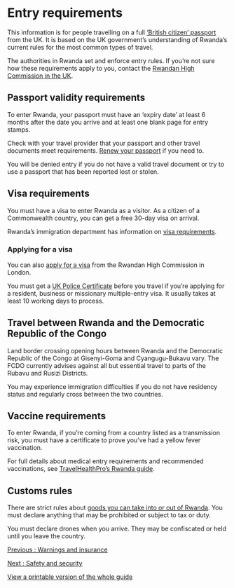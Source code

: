 # Entry requirements

This information is for people travelling on a full [‘British citizen’ passport](https://www.gov.uk/types-of-british-nationality) from the UK. It is based on the UK government’s understanding of Rwanda’s current rules for the most common types of travel.

The authorities in Rwanda set and enforce entry rules. If you’re not sure how these requirements apply to you, contact the [Rwandan High Commission in the UK](http://www.rwandainuk.gov.rw/).

## Passport validity requirements

To enter Rwanda, your passport must have an ‘expiry date’ at least 6 months after the date you arrive and at least one blank page for entry stamps.

Check with your travel provider that your passport and other travel documents meet requirements. [Renew your passport](https://www.gov.uk/renew-adult-passport/renew) if you need to.

You will be denied entry if you do not have a valid travel document or try to use a passport that has been reported lost or stolen.

## Visa requirements

You must have a visa to enter Rwanda as a visitor. As a citizen of a Commonwealth country, you can get a free 30-day visa on arrival.

Rwanda’s immigration department has information on [visa requirements](https://www.migration.gov.rw/our-services/visa-issued-under-special-arrangement).

### Applying for a visa

You can also [apply for a visa](https://www.rwandainuk.gov.rw/services/service-details/visa-application) from the Rwandan High Commission in London.

You must get a [UK Police Certificate](https://www.acro.police.uk/s/) before you travel if you’re applying for a resident, business or missionary multiple-entry visa. It usually takes at least 10 working days to process.

## Travel between Rwanda and the Democratic Republic of the Congo

Land border crossing opening hours between Rwanda and the Democratic Republic of the Congo at Gisenyi-Goma and Cyangugu-Bukavu vary. The FCDO currently advises against all but essential travel to parts of the Rubavu and Rusizi Districts.

You may experience immigration difficulties if you do not have residency status and regularly cross between the two countries.

## Vaccine requirements

To enter Rwanda, if you’re coming from a country listed as a transmission risk, you must have a certificate to prove you’ve had a yellow fever vaccination.

For full details about medical entry requirements and recommended vaccinations, see [TravelHealthPro’s Rwanda guide](https://travelhealthpro.org.uk/country/187/rwanda#Vaccine_Recommendations).

## Customs rules

There are strict rules about [goods you can take into or out of Rwanda](https://www.rra.gov.rw/en/customs-services/travelers/prohibited-goods). You must declare anything that may be prohibited or subject to tax or duty.

You must declare drones when you arrive. They may be confiscated or held until you leave the country.

[Previous
:
Warnings and insurance](/foreign-travel-advice/rwanda)

[Next
:
Safety and security](/foreign-travel-advice/rwanda/safety-and-security)

[View a printable version of the whole guide](/foreign-travel-advice/rwanda/print)